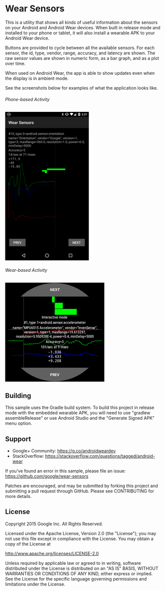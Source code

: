 Wear Sensors
===============

This is a utility that shows all kinds of useful information about the
sensors on your Android and Android Wear devices. When built in release mode
and installed to your phone or tablet, it will also install a wearable APK
to your Android Wear device.

Buttons are provided to cycle between all the available sensors. For each
sensor, the id, type, vendor, range, accuracy, and latency are shown. The
raw sensor values are shown in numeric form, as a bar graph, and as a plot
over time.

When used on Android Wear, the app is able to show updates even when the display
is in ambient mode.

See the screenshots below for examples of what the application looks like.



###### Phone-based Activity
<img src="screenshots/phone.png" width="270" height="480" alt="Screenshot Phone"/>

###### Wear-based Activity
<img src="screenshots/round-activity.png" width="320" height="320" alt="Screenshot Wear Activity 1"/>



Building
--------

This sample uses the Gradle build system. To build this project in release
mode with the embedded wearable APK, you will need to use
"gradlew assembleRelease" or use Android Studio and the "Generate Signed APK"
menu option.



Support
-------

- Google+ Community: https://g.co/androidweardev
- StackOverflow: https://stackoverflow.com/questions/tagged/android-wear

If you've found an error in this sample, please file an issue:
https://github.com/google/wear-sensors

Patches are encouraged, and may be submitted by forking this project and
submitting a pull request through GitHub. Please see CONTRIBUTING for more
details.



License
-------

Copyright 2015 Google Inc. All Rights Reserved.

Licensed under the Apache License, Version 2.0 (the "License");
you may not use this file except in compliance with the License.
You may obtain a copy of the License at

http://www.apache.org/licenses/LICENSE-2.0

Unless required by applicable law or agreed to in writing, software
distributed under the License is distributed on an "AS IS" BASIS,
WITHOUT WARRANTIES OR CONDITIONS OF ANY KIND, either express or implied.
See the License for the specific language governing permissions and
limitations under the License.
